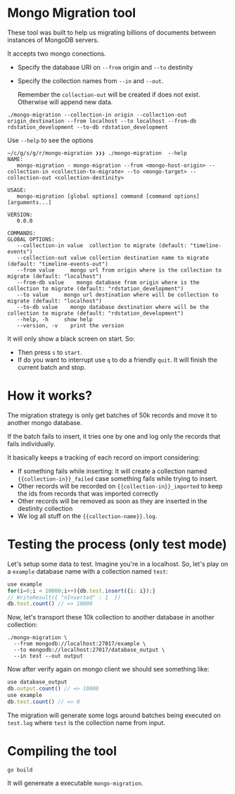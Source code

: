 # Mongo Migration tool

These tool was built to help us migrating billions of documents between
instances of MongoDB servers.

It accepts two mongo conections.
* Specify the database URI on `--from` origin and `--to` destinity
* Specify the collection names from `--in` and `--out`.

    Remember the `collection-out` will be created if does not exist. Otherwise will append new data.

```
./mongo-migration --collection-in origin --collection-out origin_destination --from localhost --to localhost --from-db rdstation_development --to-db rdstation_development
```

Use `--help` to see the options
```
~/c/g/s/g/r/mongo-migration ❯❯❯ ./mongo-migration  --help
NAME:
   mongo-migration - mongo-migration --from <mongo-host-origin> --collection-in <collection-to-migrate> --to <mongo-target> --collection-out <collection-destinity>

USAGE:
   mongo-migration [global options] command [command options] [arguments...]

VERSION:
   0.0.0

COMMANDS:
GLOBAL OPTIONS:
   --collection-in value  collection to migrate (default: "timeline-events")
   --collection-out value collection destination name to migrate (default: "timeline-events-out")
   --from value     mongo url from origin where is the collection to migrate (default: "localhost")
   --from-db value    mongo database from origin where is the collection to migrate (default: "rdstation_development")
   --to value     mongo url destination where will be collection to migrate (default: "localhost")
   --to-db value    mongo database destination where will be the collection to migrate (default: "rdstation_development")
   --help, -h     show help
   --version, -v    print the version
```

It will only show a black screen on start. So:

* Then press `s` to `start`.
* If do you want to interrupt use `q` to do a friendly `quit`. It will finish the current batch and stop.

# How it works?

The migration strategy is only get batches of 50k records and move it to another mongo database.

If the batch fails to insert, it tries one by one and log only the records that fails individually.

It basically keeps a tracking of each record on import considering:

* If something fails while inserting: It will create a collection named `{{collection-in}}_failed` case something fails while trying to insert.
* Other records will be recorded on  `{{collection-in}}_imported` to keep the
  ids from records that was imported correctly
* Other records will be removed as soon as they are inserted in the destinity collection
* We log all stuff on the `{{collection-name}}.log`.

# Testing the process (only test mode)

Let's setup some data to test. Imagine you're in a localhost. So, let's play on
a `example` database name with a collection named `test`:

```javascript
use example
for(i=0;i < 10000;i++){db.test.insert({i: i});}
// WriteResult({ "nInserted" : 1  })
db.test.count() // => 10000
```

Now, let's transport these 10k collection to another database in another collection:

    ./mongo-migration \ 
      --from mongodb://localhost:27017/example \
      --to mongodb://localhost:27017/database_output \
      --in test --out output


Now after verify again on mongo client we should see something like:

```javascript
use database_output
db.output.count() // => 10000
use example
db.test.count() // => 0
```

The migration will generate some logs around batches being executed on `test.log` where `test` is the collection name from input.

# Compiling the tool

```
go build
```

It will genereate a executable `mongo-migration`.
